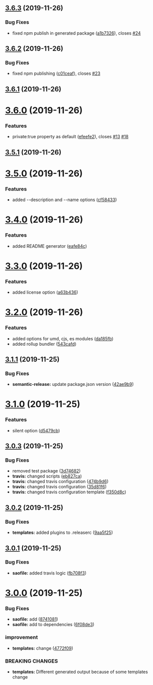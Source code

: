 ## [3.6.3](https://github.com/epranka/create-tsx-package/compare/v3.6.2...v3.6.3) (2019-11-26)


### Bug Fixes

* fixed npm publish in generated package ([a1b7326](https://github.com/epranka/create-tsx-package/commit/a1b7326d672e527323ea55ac8f0128c74b6f4fc1)), closes [#24](https://github.com/epranka/create-tsx-package/issues/24)

## [3.6.2](https://github.com/epranka/create-tsx-package/compare/v3.6.1...v3.6.2) (2019-11-26)


### Bug Fixes

* fixed npm publishing ([c01ceaf](https://github.com/epranka/create-tsx-package/commit/c01ceaffd65827668eee831b99ab1823a1396a7d)), closes [#23](https://github.com/epranka/create-tsx-package/issues/23)

## [3.6.1](https://github.com/epranka/create-tsx-package/compare/v3.6.0...v3.6.1) (2019-11-26)

# [3.6.0](https://github.com/epranka/create-tsx-package/compare/v3.5.1...v3.6.0) (2019-11-26)


### Features

* private:true property as default ([efeefe2](https://github.com/epranka/create-tsx-package/commit/efeefe2d2c02b90b5a076cb248d39bb8102fb801)), closes [#13](https://github.com/epranka/create-tsx-package/issues/13) [#18](https://github.com/epranka/create-tsx-package/issues/18)

## [3.5.1](https://github.com/epranka/create-tsx-package/compare/v3.5.0...v3.5.1) (2019-11-26)

# [3.5.0](https://github.com/epranka/create-tsx-package/compare/v3.4.0...v3.5.0) (2019-11-26)


### Features

* added --description and --name options ([cf58433](https://github.com/epranka/create-tsx-package/commit/cf58433361d66e9ac93c802f8ae53621a68ba018))

# [3.4.0](https://github.com/epranka/create-tsx-package/compare/v3.3.0...v3.4.0) (2019-11-26)


### Features

* added README generator ([eafe84c](https://github.com/epranka/create-tsx-package/commit/eafe84cbde1424b2a0740a5ab935729d918ca073))

# [3.3.0](https://github.com/epranka/create-tsx-package/compare/v3.2.0...v3.3.0) (2019-11-26)


### Features

* added license option ([a63b436](https://github.com/epranka/create-tsx-package/commit/a63b436b4e6ed3aef7a1ab4d70183dd4a1ac2c67))

# [3.2.0](https://github.com/epranka/create-tsx-package/compare/v3.1.1...v3.2.0) (2019-11-26)


### Features

* added options for umd, cjs, es modules ([da185fb](https://github.com/epranka/create-tsx-package/commit/da185fb4640cc3b919ff9f2c64d073cce61cbb2a))
* added rollup bundler ([543cafd](https://github.com/epranka/create-tsx-package/commit/543cafdbcbd01c15d28d92aceda192dc416b5066))

## [3.1.1](https://github.com/epranka/create-tsx-package/compare/v3.1.0...v3.1.1) (2019-11-25)


### Bug Fixes

* **semantic-release:** update package.json version ([42ae9b9](https://github.com/epranka/create-tsx-package/commit/42ae9b9320956278c141f31d68ef67dd207a1672))

# [3.1.0](https://github.com/epranka/create-tsx-package/compare/v3.0.3...v3.1.0) (2019-11-25)


### Features

* silent option ([d5479cb](https://github.com/epranka/create-tsx-package/commit/d5479cb725a627e2b73153313f1b8693c79bca42))

## [3.0.3](https://github.com/epranka/create-tsx-package/compare/v3.0.2...v3.0.3) (2019-11-25)


### Bug Fixes

* removed test package ([3d74682](https://github.com/epranka/create-tsx-package/commit/3d746821373b451b350e88e163ea2f5e8044d765))
* **travis:** changed scripts ([eb827ca](https://github.com/epranka/create-tsx-package/commit/eb827cadd8a9329f9bd6280bbe045b31afedafd8))
* **travis:** changed travis configuration ([474b9d6](https://github.com/epranka/create-tsx-package/commit/474b9d68a4b27fd79af585da838432d7433e9acc))
* **travis:** changed travis configuration ([35d81f6](https://github.com/epranka/create-tsx-package/commit/35d81f6a7fc4122832a5434a200c47ba7f677360))
* **travis:** changed travis configuration template ([f350d8c](https://github.com/epranka/create-tsx-package/commit/f350d8cc1198a6c22e218c57264de0c6b16bf6a8))

## [3.0.2](https://github.com/epranka/create-tsx-package/compare/v3.0.1...v3.0.2) (2019-11-25)


### Bug Fixes

* **templates:** added plugins to .releaserc ([9aa5f25](https://github.com/epranka/create-tsx-package/commit/9aa5f254fc81090ef312a98138471fdc2324fa93))

## [3.0.1](https://github.com/epranka/create-tsx-package/compare/v3.0.0...v3.0.1) (2019-11-25)


### Bug Fixes

* **saofile:** added travis logic ([fb708f3](https://github.com/epranka/create-tsx-package/commit/fb708f37db340553944c8c7e5b20d09f18c9bed9))

# [3.0.0](https://github.com/epranka/create-tsx-package/compare/v2.0.0...v3.0.0) (2019-11-25)


### Bug Fixes

* **saofile:** add ([8741081](https://github.com/epranka/create-tsx-package/commit/8741081e5582e9f09d8ccfca2f7aef2eb94e7592))
* **saofile:** add to dependencies ([6f08de3](https://github.com/epranka/create-tsx-package/commit/6f08de35066e5e6f834031bc45bd37a58b20c165))


### improvement

* **templates:** change ([4772f09](https://github.com/epranka/create-tsx-package/commit/4772f09826c339d67c674fb3a2f218710861c570))


### BREAKING CHANGES

* **templates:** Different generated output because of some templates change

